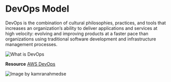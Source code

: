 # DevOps Model

DevOps is the combination of cultural philosophies, practices, and tools that increases an organization’s ability to deliver applications and services at high velocity: evolving and improving products at a faster pace than organizations using traditional software development and infrastructure management processes.

![What is DevOps](https://d1.awsstatic.com/product-marketing/DevOps/DevOps_feedback-diagram.ff668bfc299abada00b2dcbdc9ce2389bd3dce3f.png)

**Resource**
[AWS DevOps](https://aws.amazon.com/devops/what-is-devops/)

![Image by kamranahmedse](https://raw.githubusercontent.com/kamranahmedse/developer-roadmap/master/img/devops.png)